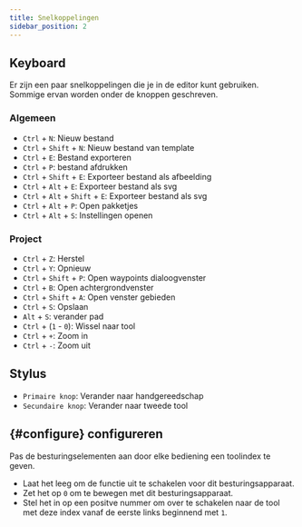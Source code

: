 ```yaml
---
title: Snelkoppelingen
sidebar_position: 2
---
```


## Keyboard

Er zijn een paar snelkoppelingen die je in de editor kunt gebruiken.
Sommige ervan worden onder de knoppen geschreven.

### Algemeen

- `Ctrl` + `N`: Nieuw bestand
- `Ctrl` + `Shift` + `N`: Nieuw bestand van template
- `Ctrl` + `E`: Bestand exporteren
- `Ctrl` + `P`: bestand afdrukken
- `Ctrl` + `Shift` + `E`: Exporteer bestand als afbeelding
- `Ctrl` + `Alt` + `E`: Exporteer bestand als svg
- `Ctrl` + `Alt` + `Shift` + `E`: Exporteer bestand als svg
- `Ctrl` + `Alt` + `P`: Open pakketjes
- `Ctrl` + `Alt` + `S`: Instellingen openen

### Project

- `Ctrl` + `Z`: Herstel
- `Ctrl` + `Y`: Opnieuw
- `Ctrl` + `Shift` + `P`: Open waypoints dialoogvenster
- `Ctrl` + `B`: Open achtergrondvenster
- `Ctrl` + `Shift` + `A`: Open venster gebieden
- `Ctrl` + `S`: Opslaan
- `Alt` + `S`: verander pad
- `Ctrl` + (`1` - `0`): Wissel naar tool
- `Ctrl` + `+`: Zoom in
- `Ctrl` + `-`: Zoom uit

## Stylus

- `Primaire knop`: Verander naar handgereedschap
- `Secundaire knop`: Verander naar tweede tool

## {#configure} configureren

Pas de besturingselementen aan door elke bediening een toolindex te geven.

- Laat het leeg om de functie uit te schakelen voor dit besturingsapparaat.
- Zet het op `0` om te bewegen met dit besturingsapparaat.
- Stel het in op een positve nummer om over te schakelen naar de tool met deze index vanaf de eerste links beginnend met `1`.
